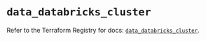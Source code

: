 # `data_databricks_cluster`

Refer to the Terraform Registry for docs: [`data_databricks_cluster`](https://registry.terraform.io/providers/databricks/databricks/1.84.0/docs/data-sources/cluster).
